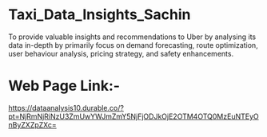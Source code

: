 # Taxi_Data_Insights_Sachin

To provide valuable insights and recommendations to Uber by analysing its data in-depth by primarily focus on demand forecasting, route optimization, user behaviour analysis, pricing strategy, and safety enhancements.

# Web Page Link:-

https://dataanalysis10.durable.co/?pt=NjRmNjRiNzU3ZmUwYWJmZmY5NjFjODJkOjE2OTM4OTQ0MzEuNTEyOnByZXZpZXc=
